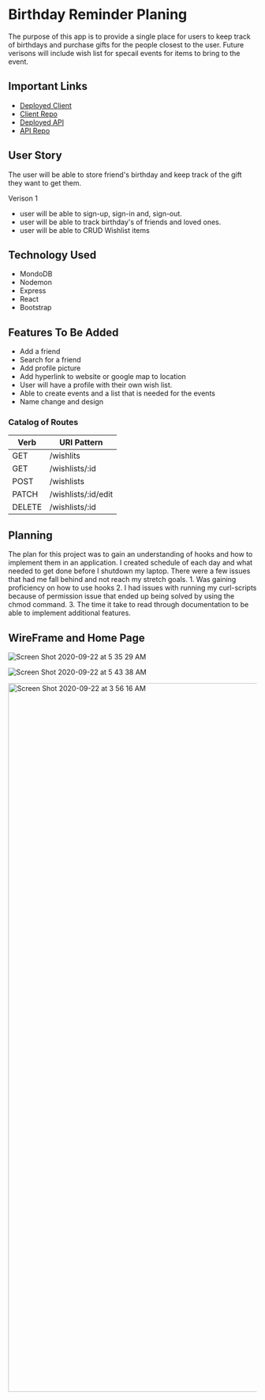 
# Birthday Reminder Planing

The purpose of this app is to provide a single place for users to keep track of birthdays and purchase gifts for the people closest to the user. Future verisons will include wish list for specail events for items to bring to the event.

## Important Links

- [Deployed Client](https://eugene-damiani.github.io/birthday-client/)
- [Client Repo](https://github.com/Eugene-Damiani/birthday-client)
- [Deployed API](https://sheltered-lowlands-65291.herokuapp.com)
- [API Repo](https://github.com/Eugene-Damiani/birthday-api)

## User Story

The user will be able to store friend's birthday and keep track of the gift they want to get them.

Verison 1
- user will be able to sign-up, sign-in and, sign-out.
- user will be able to track birthday's of friends and loved ones.
- user will be able to CRUD Wishlist items

## Technology Used
- MondoDB
- Nodemon
- Express
- React
- Bootstrap

## Features To Be Added
- Add a friend
- Search for a friend
- Add profile picture
- Add hyperlink to website or google map to location
- User will have a profile with their own wish list.
- Able to create events and a list that is needed for the events
- Name change and design

### Catalog of Routes

Verb         |	URI Pattern
------------ | -------------
GET | /wishlits
GET | /wishlists/:id
POST | /wishlists
PATCH | /wishlists/:id/edit
DELETE | /wishlists/:id


## Planning

The plan for this project was to gain an understanding of hooks and how to implement them in an application. I created schedule of each day and what needed to get done before I shutdown my laptop. There were a few issues that had me fall behind and not reach my stretch goals. 1. Was gaining proficiency on how to use hooks 2. I had issues with running my curl-scripts because of permission issue that ended up being solved by using the chmod command. 3. The time it take to read through documentation to be able to implement additional features.

## WireFrame and Home Page
![Screen Shot 2020-09-22 at 5 35 29 AM](https://user-images.githubusercontent.com/65584864/93882786-8c284f00-fc95-11ea-9526-6818094ccc28.png)

![Screen Shot 2020-09-22 at 5 43 38 AM](https://user-images.githubusercontent.com/65584864/93883584-9bf46300-fc96-11ea-9607-7af81cb9b389.png)

<img width="1436" alt="Screen Shot 2020-09-22 at 3 56 16 AM" src="https://user-images.githubusercontent.com/65584864/93883012-ceea2700-fc95-11ea-9ebe-7b2b28db3e52.png">
